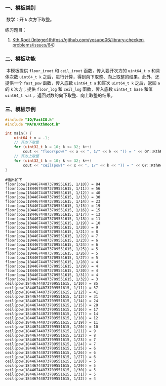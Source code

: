 ### 一、模板类别

​	数学：开 `k` 次方下取整。

练习题目：

1. [Kth Root (Integer)](https://judge.yosupo.jp/problem/kth_root_integer)(https://github.com/yosupo06/library-checker-problems/issues/64)


### 二、模板功能

​		本模板提供 `floor_iroot` 和 `ceil_iroot` 函数，传入要开次方的 `uint64_t x` 和具体次数 `uint64_t k` 之后，进行计算，得到向下取整、向上取整的结果。此外，还提供一个 `fast_pow` 函数，传入底数 `uint64_t a` 和幂次 `uint64_t k` 之后，返回 `a` 的 `k` 次方；提供 `floor_log` 和 `ceil_log` 函数，传入底数 `uint64_t base` 和值 `uint64_t val` ，返回对数的向下取整、向上取整的结果。

### 三、模板示例

```c++
#include "IO/FastIO.h"
#include "MATH/KthRoot.h"

int main() {
    uint64_t x = -1;
    // 开方下取整
    for (uint32_t k = 10; k <= 32; k++)
        cout << "floor(pow(" << x << ", 1/" << k << ")) = " << OY::KthRoot::floor_iroot(x, k) << endl;
    // 开方上取整
    for (uint32_t k = 10; k <= 32; k++)
        cout << "ceil(pow(" << x << ", 1/" << k << ")) = " << OY::KthRoot::ceil_iroot(x, k) << endl;
}
```

```
#输出如下
floor(pow(18446744073709551615, 1/10)) = 84
floor(pow(18446744073709551615, 1/11)) = 56
floor(pow(18446744073709551615, 1/12)) = 40
floor(pow(18446744073709551615, 1/13)) = 30
floor(pow(18446744073709551615, 1/14)) = 23
floor(pow(18446744073709551615, 1/15)) = 19
floor(pow(18446744073709551615, 1/16)) = 15
floor(pow(18446744073709551615, 1/17)) = 13
floor(pow(18446744073709551615, 1/18)) = 11
floor(pow(18446744073709551615, 1/19)) = 10
floor(pow(18446744073709551615, 1/20)) = 9
floor(pow(18446744073709551615, 1/21)) = 8
floor(pow(18446744073709551615, 1/22)) = 7
floor(pow(18446744073709551615, 1/23)) = 6
floor(pow(18446744073709551615, 1/24)) = 6
floor(pow(18446744073709551615, 1/25)) = 5
floor(pow(18446744073709551615, 1/26)) = 5
floor(pow(18446744073709551615, 1/27)) = 5
floor(pow(18446744073709551615, 1/28)) = 4
floor(pow(18446744073709551615, 1/29)) = 4
floor(pow(18446744073709551615, 1/30)) = 4
floor(pow(18446744073709551615, 1/31)) = 4
floor(pow(18446744073709551615, 1/32)) = 3
ceil(pow(18446744073709551615, 1/10)) = 85
ceil(pow(18446744073709551615, 1/11)) = 57
ceil(pow(18446744073709551615, 1/12)) = 41
ceil(pow(18446744073709551615, 1/13)) = 31
ceil(pow(18446744073709551615, 1/14)) = 24
ceil(pow(18446744073709551615, 1/15)) = 20
ceil(pow(18446744073709551615, 1/16)) = 17
ceil(pow(18446744073709551615, 1/17)) = 14
ceil(pow(18446744073709551615, 1/18)) = 12
ceil(pow(18446744073709551615, 1/19)) = 11
ceil(pow(18446744073709551615, 1/20)) = 10
ceil(pow(18446744073709551615, 1/21)) = 9
ceil(pow(18446744073709551615, 1/22)) = 8
ceil(pow(18446744073709551615, 1/23)) = 7
ceil(pow(18446744073709551615, 1/24)) = 7
ceil(pow(18446744073709551615, 1/25)) = 6
ceil(pow(18446744073709551615, 1/26)) = 6
ceil(pow(18446744073709551615, 1/27)) = 6
ceil(pow(18446744073709551615, 1/28)) = 5
ceil(pow(18446744073709551615, 1/29)) = 5
ceil(pow(18446744073709551615, 1/30)) = 5
ceil(pow(18446744073709551615, 1/31)) = 5
ceil(pow(18446744073709551615, 1/32)) = 4

```

